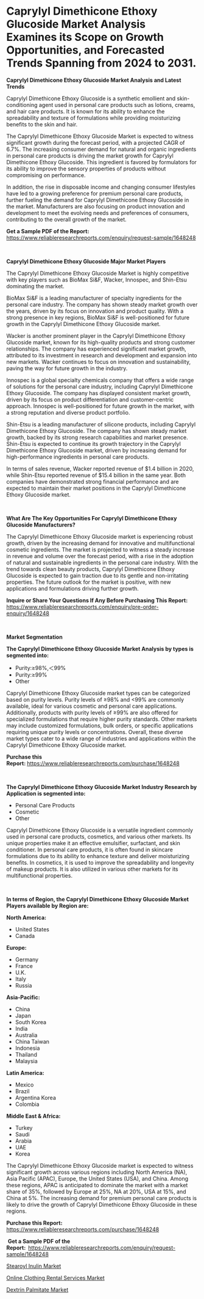 <p><h1>Caprylyl Dimethicone Ethoxy Glucoside Market Analysis Examines its Scope on Growth Opportunities, and Forecasted Trends Spanning from 2024 to 2031.</h1></p><p><strong>Caprylyl Dimethicone Ethoxy Glucoside Market Analysis and Latest Trends</strong></p>
<p><p>Caprylyl Dimethicone Ethoxy Glucoside is a synthetic emollient and skin-conditioning agent used in personal care products such as lotions, creams, and hair care products. It is known for its ability to enhance the spreadability and texture of formulations while providing moisturizing benefits to the skin and hair.</p><p>The Caprylyl Dimethicone Ethoxy Glucoside Market is expected to witness significant growth during the forecast period, with a projected CAGR of 6.7%. The increasing consumer demand for natural and organic ingredients in personal care products is driving the market growth for Caprylyl Dimethicone Ethoxy Glucoside. This ingredient is favored by formulators for its ability to improve the sensory properties of products without compromising on performance.</p><p>In addition, the rise in disposable income and changing consumer lifestyles have led to a growing preference for premium personal care products, further fueling the demand for Caprylyl Dimethicone Ethoxy Glucoside in the market. Manufacturers are also focusing on product innovation and development to meet the evolving needs and preferences of consumers, contributing to the overall growth of the market.</p></p>
<p><strong>Get a Sample PDF of the Report:&nbsp;</strong> <a href="https://www.reliableresearchreports.com/enquiry/request-sample/1648248">https://www.reliableresearchreports.com/enquiry/request-sample/1648248</a></p>
<p>&nbsp;</p>
<p><strong>Caprylyl Dimethicone Ethoxy Glucoside Major Market Players</strong></p>
<p><p>The Caprylyl Dimethicone Ethoxy Glucoside Market is highly competitive with key players such as BioMax Si&F, Wacker, Innospec, and Shin-Etsu dominating the market. </p><p>BioMax Si&F is a leading manufacturer of specialty ingredients for the personal care industry. The company has shown steady market growth over the years, driven by its focus on innovation and product quality. With a strong presence in key regions, BioMax Si&F is well-positioned for future growth in the Caprylyl Dimethicone Ethoxy Glucoside market.</p><p>Wacker is another prominent player in the Caprylyl Dimethicone Ethoxy Glucoside market, known for its high-quality products and strong customer relationships. The company has experienced significant market growth, attributed to its investment in research and development and expansion into new markets. Wacker continues to focus on innovation and sustainability, paving the way for future growth in the industry.</p><p>Innospec is a global specialty chemicals company that offers a wide range of solutions for the personal care industry, including Caprylyl Dimethicone Ethoxy Glucoside. The company has displayed consistent market growth, driven by its focus on product differentiation and customer-centric approach. Innospec is well-positioned for future growth in the market, with a strong reputation and diverse product portfolio.</p><p>Shin-Etsu is a leading manufacturer of silicone products, including Caprylyl Dimethicone Ethoxy Glucoside. The company has shown steady market growth, backed by its strong research capabilities and market presence. Shin-Etsu is expected to continue its growth trajectory in the Caprylyl Dimethicone Ethoxy Glucoside market, driven by increasing demand for high-performance ingredients in personal care products.</p><p>In terms of sales revenue, Wacker reported revenue of $1.4 billion in 2020, while Shin-Etsu reported revenue of $15.4 billion in the same year. Both companies have demonstrated strong financial performance and are expected to maintain their market positions in the Caprylyl Dimethicone Ethoxy Glucoside market.</p></p>
<p>&nbsp;</p>
<p><strong>What Are The Key Opportunities For Caprylyl Dimethicone Ethoxy Glucoside Manufacturers?</strong></p>
<p><p>The Caprylyl Dimethicone Ethoxy Glucoside market is experiencing robust growth, driven by the increasing demand for innovative and multifunctional cosmetic ingredients. The market is projected to witness a steady increase in revenue and volume over the forecast period, with a rise in the adoption of natural and sustainable ingredients in the personal care industry. With the trend towards clean beauty products, Caprylyl Dimethicone Ethoxy Glucoside is expected to gain traction due to its gentle and non-irritating properties. The future outlook for the market is positive, with new applications and formulations driving further growth.</p></p>
<p><strong>Inquire or Share Your Questions If Any Before Purchasing This Report:</strong> <a href="https://www.reliableresearchreports.com/enquiry/pre-order-enquiry/1648248">https://www.reliableresearchreports.com/enquiry/pre-order-enquiry/1648248</a></p>
<p>&nbsp;</p>
<p><strong>Market Segmentation</strong></p>
<p><strong>The Caprylyl Dimethicone Ethoxy Glucoside Market Analysis by types is segmented into:</strong></p>
<p><ul><li>Purity:≥98%,＜99%</li><li>Purity:≥99%</li><li>Other</li></ul></p>
<p><p>Caprylyl Dimethicone Ethoxy Glucoside market types can be categorized based on purity levels. Purity levels of ≥98% and <99% are commonly available, ideal for various cosmetic and personal care applications. Additionally, products with purity levels of ≥99% are also offered for specialized formulations that require higher purity standards. Other markets may include customized formulations, bulk orders, or specific applications requiring unique purity levels or concentrations. Overall, these diverse market types cater to a wide range of industries and applications within the Caprylyl Dimethicone Ethoxy Glucoside market.</p></p>
<p><strong>Purchase this Report:&nbsp;</strong><a href="https://www.reliableresearchreports.com/purchase/1648248">https://www.reliableresearchreports.com/purchase/1648248</a></p>
<p>&nbsp;</p>
<p><strong>The Caprylyl Dimethicone Ethoxy Glucoside Market Industry Research by Application is segmented into:</strong></p>
<p><ul><li>Personal Care Products</li><li>Cosmetic</li><li>Other</li></ul></p>
<p><p>Caprylyl Dimethicone Ethoxy Glucoside is a versatile ingredient commonly used in personal care products, cosmetics, and various other markets. Its unique properties make it an effective emulsifier, surfactant, and skin conditioner. In personal care products, it is often found in skincare formulations due to its ability to enhance texture and deliver moisturizing benefits. In cosmetics, it is used to improve the spreadability and longevity of makeup products. It is also utilized in various other markets for its multifunctional properties.</p></p>
<p>&nbsp;</p>
<p><strong>In terms of Region, the Caprylyl Dimethicone Ethoxy Glucoside Market Players available by Region are:</strong></p>
<p>
    <p> <strong> North America: </strong>
        <ul>
            <li>United States</li>
            <li>Canada</li>
        </ul>
        </p> 
    <p> <strong> Europe: </strong>
        <ul>
            <li>Germany</li>
            <li>France</li>
            <li>U.K.</li>
            <li>Italy</li>
            <li>Russia</li>
        </ul>
        </p> 
    <p> <strong> Asia-Pacific: </strong>
        <ul>
            <li>China</li>
            <li>Japan</li>
            <li>South Korea</li>
            <li>India</li>
            <li>Australia</li>
            <li>China Taiwan</li>
            <li>Indonesia</li>
            <li>Thailand</li>
            <li>Malaysia</li>
        </ul>
        </p> 
    <p> <strong> Latin America: </strong>
        <ul>
            <li>Mexico</li>
            <li>Brazil</li>
            <li>Argentina Korea</li>
            <li>Colombia</li>
        </ul>
        </p> 
    <p> <strong> Middle East & Africa: </strong>
        <ul>
            <li>Turkey</li>
            <li>Saudi</li>
            <li>Arabia</li>
            <li>UAE</li>
            <li>Korea</li>
        </ul>
    </p>
    </p>
<p><p>The Caprylyl Dimethicone Ethoxy Glucoside market is expected to witness significant growth across various regions including North America (NA), Asia Pacific (APAC), Europe, the United States (USA), and China. Among these regions, APAC is anticipated to dominate the market with a market share of 35%, followed by Europe at 25%, NA at 20%, USA at 15%, and China at 5%. The increasing demand for premium personal care products is likely to drive the growth of Caprylyl Dimethicone Ethoxy Glucoside in these regions.</p></p>
<p><strong>Purchase this Report: </strong><a href="https://www.reliableresearchreports.com/purchase/1648248">https://www.reliableresearchreports.com/purchase/1648248</a></p>
<p>&nbsp;<strong>Get a Sample PDF of the Report:&nbsp;&nbsp;</strong><a href="https://www.reliableresearchreports.com/enquiry/request-sample/1648248">https://www.reliableresearchreports.com/enquiry/request-sample/1648248</a></p>
<p><strong></strong></p>
<p><p><a href="https://view.publitas.com/reportprime-1/decoding-the-stearoyl-inulin-market-a-deep-dive-into-the-latest-market-trends-market-segmentation-and-competitive-analysis/">Stearoyl Inulin Market</a></p><p><a href="https://view.publitas.com/reportprime-1/online-clothing-rental-services-market-offer-valuable-insights-into-market-size-market-share-market-trends-and-projections-spanning-from-2023-to-2030/">Online Clothing Rental Services Market</a></p><p><a href="https://view.publitas.com/reportprime-1/dextrin-palmitate-market-size-and-growth-market-segmentation-regional-and-country-breakdowns-and-market-trends-for-period-from-2023-2030/">Dextrin Palmitate Market</a></p></p>